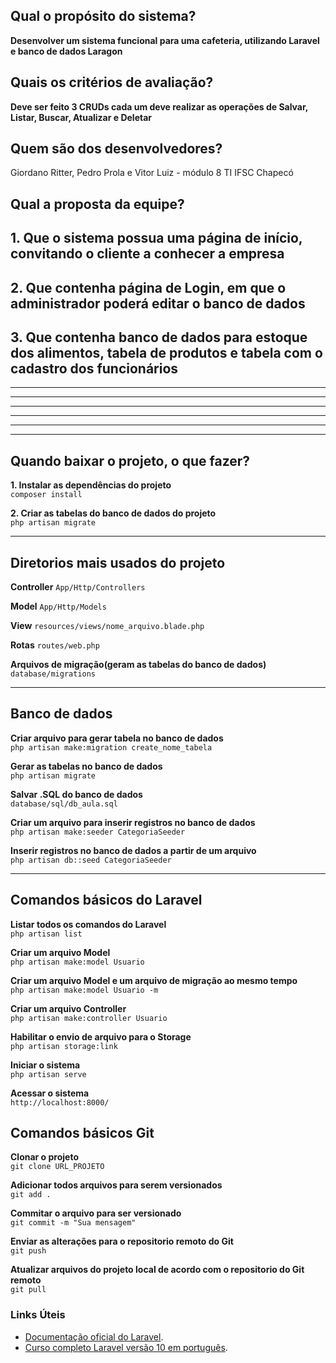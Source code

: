 ## Qual o propósito do sistema?
**Desenvolver um sistema funcional para uma cafeteria, utilizando Laravel e banco de dados Laragon**

## Quais os critérios de avaliação?
**Deve ser feito 3 CRUDs cada um deve realizar as operações de Salvar, Listar, Buscar, Atualizar e Deletar**

## Quem são dos desenvolvedores?
Giordano Ritter, Pedro Prola e Vitor Luiz - módulo 8 TI IFSC Chapecó 

## Qual a proposta da equipe?
**1. Que o sistema possua uma página de início, convitando o cliente a conhecer a empresa**
----
**2. Que contenha página de Login, em que o administrador poderá editar o banco de dados**
----
**3. Que contenha banco de dados para estoque dos alimentos, tabela de produtos e tabela com o cadastro dos funcionários**
----
----
----
----
--------
----
--------
## Quando baixar o projeto, o que fazer? 

**1. Instalar as dependências do projeto**  
`composer install`  

**2. Criar as tabelas do banco de dados do projeto**  
`php artisan migrate` 

----
## Diretorios mais usados do projeto
**Controller**
`App/Http/Controllers`

**Model**
`App/Http/Models`

**View**
`resources/views/nome_arquivo.blade.php`

**Rotas**
`routes/web.php`

**Arquivos de migração(geram as tabelas do banco de dados)**
`database/migrations`

----
## Banco de dados

**Criar arquivo para gerar tabela no banco de dados**  
`php artisan make:migration create_nome_tabela`

**Gerar as tabelas no banco de dados**  
`php artisan migrate`

**Salvar .SQL do banco de dados**  
`database/sql/db_aula.sql`

**Criar um arquivo para inserir registros no banco de dados**  
`php artisan make:seeder CategoriaSeeder`

**Inserir registros no banco de dados a partir de um arquivo**  
`php artisan db::seed CategoriaSeeder`

----
## Comandos básicos do Laravel  
**Listar todos os comandos do Laravel**  
`php artisan list`

**Criar um arquivo Model**  
`php artisan make:model Usuario`

**Criar um arquivo Model e um arquivo de migração ao mesmo tempo**  
`php artisan make:model Usuario -m`

**Criar um arquivo Controller**  
`php artisan make:controller Usuario`

**Habilitar o envio de arquivo para o Storage**  
`php artisan storage:link`

**Iniciar o sistema**  
`php artisan serve`

**Acessar o sistema**  
`http://localhost:8000/`

## Comandos básicos Git

**Clonar o projeto**  
`git clone URL_PROJETO`

**Adicionar todos arquivos para serem versionados**  
`git add .`

**Commitar o arquivo para ser versionado**  
`git commit -m "Sua mensagem"`

**Enviar as alterações para o repositorio remoto do Git**  
`git push`

**Atualizar arquivos do projeto local de acordo com o repositorio do Git remoto**  
`git pull`

### Links Úteis
- [Documentação oficial do Laravel](https://laravel.com/docs).
- [Curso completo Laravel versão 10 em português](https://academy.especializati.com.br/curso/laravel-10-gratuito).

